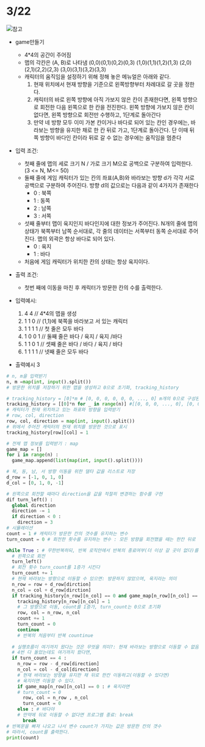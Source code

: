 # 3/22
![참고](https://seungseop.tistory.com/19)
* game만들기
  - 4*4의 공간이 주어짐
  - 맵의 각칸은 (A, B)로 나타냄
    (0,0)(0,1)(0,2)(0,3)
    (1,0)(1,1)(1,2)(1,3)
    (2,0)(2,1)(2,2)(2,3)
    (3,0)(3,1)(3,2)(3,3)
  - 캐릭터의 움직임을 설정하기 위해 정해 놓은 메뉴얼은 아래와 같다.
    1. 현재 위치에서 현재 방향을 기준으로 왼쪽방향부터 차례대로 갈 곳을 정한다.
    2. 캐릭터의 바로 왼쪽 방향에 아직 가보지 않은 칸이 존재한다면, 왼쪽 방향으로 회전한 다음 왼쪽으로 한 칸을 전진한다.
       왼쪽 방향에 가보지 않은 칸이 없다면, 왼쪽 방향으로 회전만 수행하고, 1단계로 돌아간다
    3. 만약 네 방향 모두 이미 가본 칸이거나 바다로 되어 있는 칸인 경우에는, 바라보는 방향을 유지한 채로 한 칸 뒤로 가고, 1단계로 돌아간다. 
       단 이때 뒤쪽 방향이 바다인 칸이라 뒤로 갈 수 없는 경우에는 움직임을 멈춘다
* 입력 조건:
  - 첫째 줄에 맵의 세로 크기 N / 가로 크기 M으로 공백으로 구분하여 입력한다. (3 <= N, M<= 50)
  - 둘째 줄에 게임 캐릭터가 있는 칸의 좌표(A,B)와 바라보는 방향 d가 각각 서로 공백으로 구분하여 주어진다.
    방향 d의 값으로는 다음과 같이 4가지가 존재한다
    - 0 : 북쪽
    - 1 : 동쪽
    - 2 : 남쪽
    - 3 : 서쪽
  - 섯째 줄부터 맵이 육지인지 바다인지에 대한 정보가 주어진다.
    N개의 줄에 맵의 상태가 북쪽부터 남쪽 순서대로, 각 줄의 데이터는 서쪽부터 동쪽 순서대로 주어진다.
    맵의 외곽은 항상 바다로 되어 있다.
    - 0 : 육지
    - 1 : 바다
  - 처음에 게임 캐릭터가 위치한 칸의 상태는 항상 육지이다.

* 출력 조건:
  - 첫번 째에 이동을 마친 후 캐릭터가 방문한 칸의 수를 출력한다.

* 입력예시:
  1. 4 4      // 4*4의 맵을 생성
  2. 1 1 0    // (1,1)에 북쪽을 바라보고 서 있는 캐릭터
  3. 1 1 1 1  // 첫 줄은 모두 바다
  4. 1 0 0 1  // 둘째 줄은 바다 / 육지 / 육지 /바다
  5. 1 1 0 1  // 셋째 줄은 바다 / 바다 / 육지 / 바다
  6. 1 1 1 1  // 넷째 줄은 모두 바다

* 출력예시
  3
```Python
# n, m을 입력받기
n, m =map(int, input().split())
# 방문한 위치를 저장하기 위한 맵을 생성하고 0으로 초기화, tracking_history

# tracking_history = [0]*m # [0, 0, 0, 0, 0, 0, ..., 0] m개의 0으로 구성된 리스트
tracking_history = [[0]*n for _ in range(n)] #[[0, 0, 0, ..., 0], [0, 0, 0, ..., 0], ..., [0, 0, 0, ..., 0]]
# 캐릭터가 현재 위치하고 있는 좌표와 방향을 입력받기 
# row, col, direction
row, col, direction = map(int, input().split())
# 위에서 주어진 캐릭터의 현재 위치를 방문한 것으로 표시
tracking_history[row][col] = 1

# 전체 맵 정보를 입력받기 : map
game_map = []
for i in range(n) :
  game_map.append(list(map(int, input().split())))

# 북, 동, 남, 서 방향 이동을 위한 델타 값을 리스트로 저장
d_row = [-1, 0, 1, 0]
d_col = [0, 1, 0, -1]

# 왼쪽으로 회전할 때마다 direction을 값을 적절히 변경하는 함수를 구현
dif turn_left() :
  global direction
  direction -= 1
  if direction < 0 :
    direction = 3
# 시뮬레이션
count = 1 # 캐릭터가 방문한 칸의 갯수를 유지하는 변수
turn_count = 0 # 회전한 횟수를 유지하는 변수 : 모든 방향을 회전했을 때는 한칸 뒤로 이동해야하기 필요

while True : # 무한반복하되, 반복 로직안에서 반복의 종료여부(더 이상 갈 곳이 없다)를 결정
  # 왼쪽으로 회전
  turn_left()
  # 회전 횟수 turn_count를 1증가 시킨다
  turn_count += 1
  # 현재 바라보는 방향으로 이동할 수 있으면: 방문하지 않았으며, 육지라는 의미
  n_row = row + d_row[dirction]
  n_col = col + d_row[dirction]
  if tracking_history[n_row][n_col] == 0 and game_map[n_row][n_col] == 0 :
    tracking_history[n_row][n_col] = 1
    # 그 방향으로 이동, count를 1증가, turn_count는 0으로 초기화
    row, col = n_row, n_col
    count += 1
    turn_count = 0
    continue
    # 반복의 처음부터 반복 countinue
  
  # 실행흐름이 여기까지 왔다는 것은 무엇을 의미?: 현재 바라보는 방향으로 이동할 수 없음
  # 4번 다 돌았는데도 여기까지 왔다면,
  if turn_count == 4 :
    n_row = row - d_row[direction]
    n_col = col - d_col[direction]
    # 현재 바라보는 방향을 유지한 채 뒤로 한칸 이동하고(이동할 수 있다면)
    # 육지이면 이동할 수 있다.
    if game_map[n_row][n_col] == 0 : # 육지라면
    # turn_count = 0
      row, col = n_row , n_col
      turn_count = 0
    else : # 바다야
    # 만약에 뒤로 이동할 수 없다면 프로그램 종료: break
      break
# 반복문을 빠져 나오고 나서 변수 count가 가지는 값은 방문한 칸의 갯수
# 따라서, count를 출력한다. 
print(count)
```
